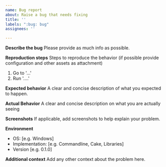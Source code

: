 ```yaml
---
name: Bug report
about: Raise a bug that needs fixing
title: ''
labels: ":bug: bug"
assignees: ''

---
```


**Describe the bug**
Please provide as much info as possible.

**Reproduction steps**
Steps to reproduce the behavior (if possible provide configuration and other assets as attachment)
1. Go to '...'
2. Run '....'

**Expected behavior**
A clear and concise description of what you expected to happen.

**Actual Behavior**
A clear and concise description on what you are actually seeing

**Screenshots**
If applicable, add screenshots to help explain your problem.

**Environment**
 - OS: [e.g. Windows]
 - Implementation: [e.g. Commandline, Cake, Libraries]
 - Version [e.g. 0.1.0]

**Additional context**
Add any other context about the problem here.
